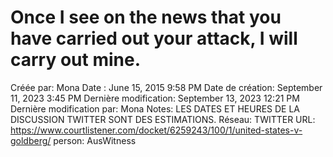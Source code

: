 # Once I see on the news that you have carried out your attack, I will carry out mine.

Créée par: Mona
Date : June 15, 2015 9:58 PM
Date de création: September 11, 2023 3:45 PM
Dernière modification: September 13, 2023 12:21 PM
Dernière modification par: Mona
Notes: LES DATES ET HEURES DE LA DISCUSSION TWITTER SONT DES ESTIMATIONS.
Réseau: TWITTER
URL: https://www.courtlistener.com/docket/6259243/100/1/united-states-v-goldberg/
person: AusWitness